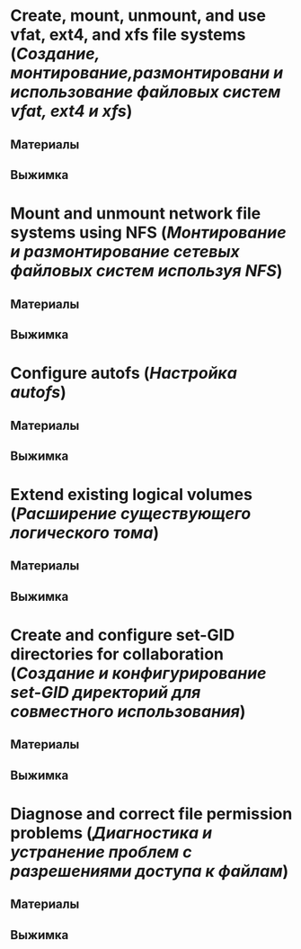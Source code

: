 
# Create, mount, unmount, and use vfat, ext4, and xfs file systems (*Создание, монтирование,размонтировани и использование файловых систем vfat, ext4 и xfs*)

## Материалы

## Выжимка


# Mount and unmount network file systems using NFS (*Монтирование и размонтирование сетевых файловых систем используя NFS*)


## Материалы

## Выжимка

# Configure autofs (*Настройка autofs*)


## Материалы

## Выжимка

# Extend existing logical volumes (*Расширение существующего логического тома*)


## Материалы

## Выжимка

# Create and configure set-GID directories for collaboration (*Создание и конфигурирование set-GID директорий для совместного использования*)


## Материалы

## Выжимка

# Diagnose and correct file permission problems (*Диагностика и устранение проблем с разрешениями доступа к файлам*)
## Материалы

## Выжимка

